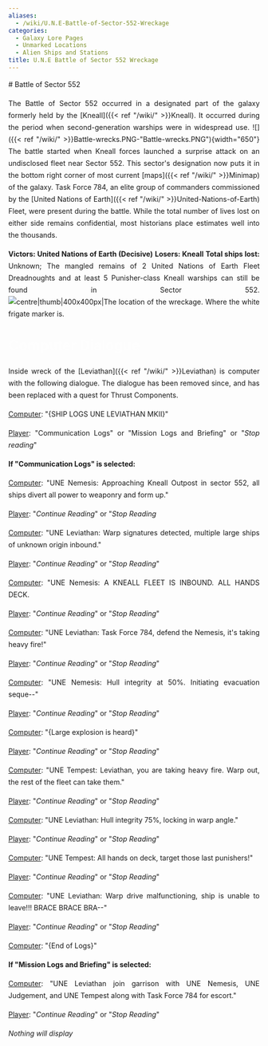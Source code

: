 ```yaml
---
aliases:
  - /wiki/U.N.E-Battle-of-Sector-552-Wreckage
categories:
  - Galaxy Lore Pages
  - Unmarked Locations
  - Alien Ships and Stations
title: U.N.E Battle of Sector 552 Wreckage
---
```


<div align="justify" class="cardcontainer" style="font-size: 14px; line-height: 24px;">
# Battle of Sector 552

The Battle of Sector 552 occurred in a designated part of the galaxy formerly held by the [Kneall]({{< ref "/wiki/" >}}Kneall). It occurred during the period when second-generation warships were in widespread use. ![]({{< ref "/wiki/" >}}Battle-wrecks.PNG-"Battle-wrecks.PNG"){width="650"} The battle started when Kneall forces launched a surprise attack on an undisclosed fleet near Sector 552. This sector's designation now puts it in the bottom right corner of most current [maps]({{< ref "/wiki/" >}}Minimap) of the galaxy. Task Force 784, an elite group of commanders commissioned by the [United Nations of Earth]({{< ref "/wiki/" >}}United-Nations-of-Earth) Fleet, were present during the battle. While the total number of lives lost on either side remains confidential, most historians place estimates well into the thousands.

**Victors: United Nations of Earth (Decisive)** **Losers: Kneall** **Total ships lost:** Unknown; The mangled remains of 2 United Nations of Earth Fleet Dreadnoughts and at least 5 Punisher-class Kneall warships can still be found in Sector 552.![centre|thumb|400x400px|The location of the wreckage. Where the
white frigate marker
is.](RobloxScreenShot20200401_140340809.png "centre|thumb|400x400px|The location of the wreckage. Where the white frigate marker is.")

<div class="TDiv shadowhover">
<h1 class="mw-customtoggle-compdialogue shipclass" style="color:#FEFEFE">

Computer Dialogue

</h1>
<div class="mw-collapsible mw-collapsed content" id="mw-customcollapsible-compdialogue">

Inside wreck of the [Leviathan]({{< ref "/wiki/" >}}Leviathan) is computer with the following dialogue. The dialogue has been removed since, and has been replaced with a quest for Thrust Components.

<u>Computer</u>: "{SHIP LOGS UNE LEVIATHAN MKII}"

<u>Player</u>: "Communication Logs" or "Mission Logs and Briefing" or "_Stop reading_"

**If "Communication Logs" is selected:**

<u>Computer</u>: "UNE Nemesis: Approaching Kneall Outpost in sector 552, all ships divert all power to weaponry and form up."

<u>Player</u>: "_Continue Reading_" or "_Stop Reading_

<u>Computer</u>: "UNE Leviathan: Warp signatures detected, multiple large ships of unknown origin inbound."

<u>Player</u>: "_Continue Reading_" or "_Stop Reading_"

<u>Computer</u>: "UNE Nemesis: A KNEALL FLEET IS INBOUND. ALL HANDS DECK.

<u>Player</u>: "_Continue Reading_" or "_Stop Reading_"

<u>Computer</u>: "UNE Leviathan: Task Force 784, defend the Nemesis, it's taking heavy fire!"

<u>Player</u>: "_Continue Reading_" or "_Stop Reading_"

<u>Computer</u>: "UNE Nemesis: Hull integrity at 50%. Initiating evacuation seque--"

<u>Player</u>: "_Continue Reading_" or "_Stop Reading_"

<u>Computer</u>: "{Large explosion is heard}"

<u>Player</u>: "_Continue Reading_" or "_Stop Reading_"

<u>Computer</u>: "UNE Tempest: Leviathan, you are taking heavy fire. Warp out, the rest of the fleet can take them."

<u>Player</u>: "_Continue Reading_" or "_Stop Reading_"

<u>Computer</u>: "UNE Leviathan: Hull integrity 75%, locking in warp angle."

<u>Player</u>: "_Continue Reading_" or "_Stop Reading_"

<u>Computer</u>: "UNE Tempest: All hands on deck, target those last punishers!"

<u>Player</u>: "_Continue Reading_" or "_Stop Reading_"

<u>Computer</u>: "UNE Leviathan: Warp drive malfunctioning, ship is unable to leave!!! BRACE BRACE BRA--"

<u>Player</u>: "_Continue Reading_" or "_Stop Reading_"

<u>Computer</u>: "{End of Logs}"

**If "Mission Logs and Briefing" is selected:**

<u>Computer</u>: "UNE Leviathan join garrison with UNE Nemesis, UNE Judgement, and UNE Tempest along with Task Force 784 for escort."

<u>Player</u>: "_Continue Reading_" or "_Stop Reading_"

_Nothing will display_

</div>
</div>
</div>
